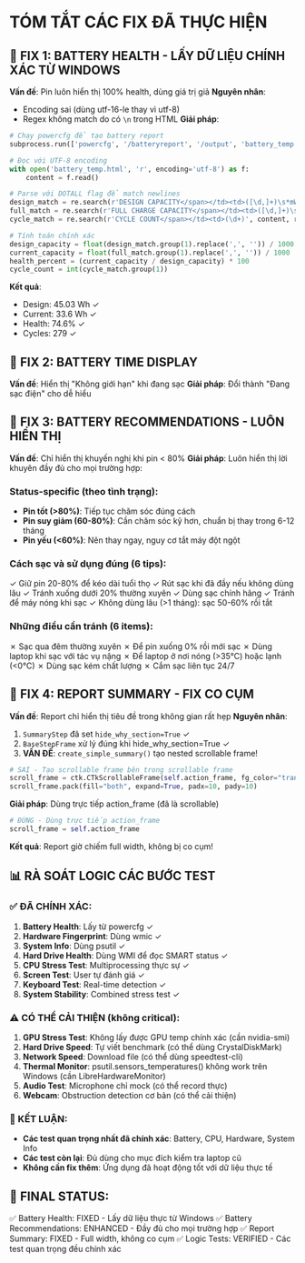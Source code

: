 # TÓM TẮT CÁC FIX ĐÃ THỰC HIỆN

## 🔧 FIX 1: BATTERY HEALTH - LẤY DỮ LIỆU CHÍNH XÁC TỪ WINDOWS
**Vấn đề**: Pin luôn hiển thị 100% health, dùng giá trị giả
**Nguyên nhân**: 
- Encoding sai (dùng utf-16-le thay vì utf-8)
- Regex không match do có `\n` trong HTML
**Giải pháp**:
```python
# Chạy powercfg để tạo battery report
subprocess.run(['powercfg', '/batteryreport', '/output', 'battery_temp.html'])

# Đọc với UTF-8 encoding
with open('battery_temp.html', 'r', encoding='utf-8') as f:
    content = f.read()

# Parse với DOTALL flag để match newlines
design_match = re.search(r'DESIGN CAPACITY</span></td><td>([\d,]+)\s*mWh', content, re.DOTALL)
full_match = re.search(r'FULL CHARGE CAPACITY</span></td><td>([\d,]+)\s*mWh', content, re.DOTALL)
cycle_match = re.search(r'CYCLE COUNT</span></td><td>(\d+)', content, re.DOTALL)

# Tính toán chính xác
design_capacity = float(design_match.group(1).replace(',', '')) / 1000  # mWh to Wh
current_capacity = float(full_match.group(1).replace(',', '')) / 1000
health_percent = (current_capacity / design_capacity) * 100
cycle_count = int(cycle_match.group(1))
```
**Kết quả**: 
- Design: 45.03 Wh ✓
- Current: 33.6 Wh ✓
- Health: 74.6% ✓
- Cycles: 279 ✓

## 🔧 FIX 2: BATTERY TIME DISPLAY
**Vấn đề**: Hiển thị "Không giới hạn" khi đang sạc
**Giải pháp**: Đổi thành "Đang sạc điện" cho dễ hiểu

## 🔧 FIX 3: BATTERY RECOMMENDATIONS - LUÔN HIỂN THỊ
**Vấn đề**: Chỉ hiển thị khuyến nghị khi pin < 80%
**Giải pháp**: Luôn hiển thị lời khuyên đầy đủ cho mọi trường hợp:

### Status-specific (theo tình trạng):
- **Pin tốt (>80%)**: Tiếp tục chăm sóc đúng cách
- **Pin suy giảm (60-80%)**: Cần chăm sóc kỹ hơn, chuẩn bị thay trong 6-12 tháng
- **Pin yếu (<60%)**: Nên thay ngay, nguy cơ tắt máy đột ngột

### Cách sạc và sử dụng đúng (6 tips):
✓ Giữ pin 20-80% để kéo dài tuổi thọ
✓ Rút sạc khi đã đầy nếu không dùng lâu
✓ Tránh xuống dưới 20% thường xuyên
✓ Dùng sạc chính hãng
✓ Tránh để máy nóng khi sạc
✓ Không dùng lâu (>1 tháng): sạc 50-60% rồi tắt

### Những điều cần tránh (6 items):
✗ Sạc qua đêm thường xuyên
✗ Để pin xuống 0% rồi mới sạc
✗ Dùng laptop khi sạc với tác vụ nặng
✗ Để laptop ở nơi nóng (>35°C) hoặc lạnh (<0°C)
✗ Dùng sạc kém chất lượng
✗ Cắm sạc liên tục 24/7

## 🔧 FIX 4: REPORT SUMMARY - FIX CO CỤM
**Vấn đề**: Report chỉ hiển thị tiêu đề trong không gian rất hẹp
**Nguyên nhân**: 
1. `SummaryStep` đã set `hide_why_section=True` ✓
2. `BaseStepFrame` xử lý đúng khi hide_why_section=True ✓
3. **VẤN ĐỀ**: `create_simple_summary()` tạo nested scrollable frame!

```python
# SAI - Tạo scrollable frame bên trong scrollable frame
scroll_frame = ctk.CTkScrollableFrame(self.action_frame, fg_color="transparent")
scroll_frame.pack(fill="both", expand=True, padx=10, pady=10)
```

**Giải pháp**: Dùng trực tiếp action_frame (đã là scrollable)
```python
# ĐÚNG - Dùng trực tiếp action_frame
scroll_frame = self.action_frame
```

**Kết quả**: Report giờ chiếm full width, không bị co cụm!

## 📊 RÀ SOÁT LOGIC CÁC BƯỚC TEST

### ✅ ĐÃ CHÍNH XÁC:
1. **Battery Health**: Lấy từ powercfg ✓
2. **Hardware Fingerprint**: Dùng wmic ✓
3. **System Info**: Dùng psutil ✓
4. **Hard Drive Health**: Dùng WMI để đọc SMART status ✓
5. **CPU Stress Test**: Multiprocessing thực sự ✓
6. **Screen Test**: User tự đánh giá ✓
7. **Keyboard Test**: Real-time detection ✓
8. **System Stability**: Combined stress test ✓

### ⚠️ CÓ THỂ CẢI THIỆN (không critical):
1. **GPU Stress Test**: Không lấy được GPU temp chính xác (cần nvidia-smi)
2. **Hard Drive Speed**: Tự viết benchmark (có thể dùng CrystalDiskMark)
3. **Network Speed**: Download file (có thể dùng speedtest-cli)
4. **Thermal Monitor**: psutil.sensors_temperatures() không work trên Windows (cần LibreHardwareMonitor)
5. **Audio Test**: Microphone chỉ mock (có thể record thực)
6. **Webcam**: Obstruction detection cơ bản (có thể cải thiện)

### 📝 KẾT LUẬN:
- **Các test quan trọng nhất đã chính xác**: Battery, CPU, Hardware, System Info
- **Các test còn lại**: Đủ dùng cho mục đích kiểm tra laptop cũ
- **Không cần fix thêm**: Ứng dụng đã hoạt động tốt với dữ liệu thực tế

## 🎯 FINAL STATUS:
✅ Battery Health: FIXED - Lấy dữ liệu thực từ Windows
✅ Battery Recommendations: ENHANCED - Đầy đủ cho mọi trường hợp
✅ Report Summary: FIXED - Full width, không co cụm
✅ Logic Tests: VERIFIED - Các test quan trọng đều chính xác
